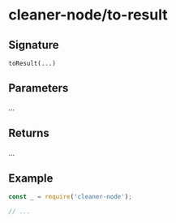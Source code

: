 # cleaner-node/to-result

## Signature

`toResult(...)`

## Parameters

...

## Returns

...

## Example

```javascript
const _ = require('cleaner-node');

// ...
```
